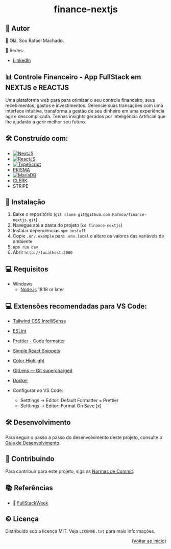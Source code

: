 <a name="readme-top"></a>

  <h1 align="center">finance-nextjs</h1>
<p align="center">
</p>

## 🙋 Autor

👋 Olá, Sou Rafael Machado.

🚀 Redes:

- [LinkedIn](https://www.linkedin.com/in/rafmco/)

## 📊 Controle Financeiro - App FullStack em NEXTJS e REACTJS

Uma plataforma web para para otimizar o seu controle financeiro, seus recebimentos, gastos e investimentos.
Gerencie suas transações com uma interface intuitiva, transforma a gestão de seu dinheiro em uma experiência ágil e descomplicada.
Tenhas insights gerados por Inteligência Artificial que lhe ajudarão a gerir melhor seu futuro.

## 🛠️ Construído com:

- [![NextJS][Next.js]][Next-url]
- [![ReactJS][React.js]][React-url]
- [![TypeScript][TypeScript]][TypeScript-url]
- [PRISMA](https://www.prisma.io/docs/getting-started)
- [![MariaDB][MariaDB]][MariaDB-url]
- [CLERK](https://clerk.com)
- STRIPE

## 🚀 Instalação

1. Baixe o repositório (`git clone git@github.com:Rafmco/finance-nextjs.git`)
2. Navegue até a pasta do projeto (`cd finance-nextjs`)
3. Instalar dependências `npm install`
4. Copie `.env.example` para `.env.local` e altere os valores das variáveis de ambiente
5. `npm run dev`
6. Abrir `http://localhost:3000`

## 💻 Requisitos

- Windows
  - [Node.js](https://nodejs.org/en) 18.18 or later

## 💻 Extensões recomendadas para VS Code:

- [Tailwind CSS IntelliSense](https://marketplace.visualstudio.com/items?itemName=bradlc.vscode-tailwindcss)
- [ESLint](https://marketplace.visualstudio.com/items?itemName=dbaeumer.vscode-eslint)
- [Prettier - Code formatter](https://marketplace.visualstudio.com/items?itemName=esbenp.prettier-vscode)
- [Simple React Snippets](https://marketplace.visualstudio.com/items?itemName=burkeholland.simple-react-snippets)
- [Color Highlight](https://marketplace.visualstudio.com/items?itemName=naumovs.color-highlight)
- [GitLens — Git supercharged](https://marketplace.visualstudio.com/items?itemName=eamodio.gitlens)
- [Docker](https://marketplace.visualstudio.com/items?itemName=ms-azuretools.vscode-docker)

- Configurar no VS Code:
  - Setttings -> Editor: Default Formatter = Prettier
  - Setttings -> Editor: Format On Save [x]

## 🛠️ Desenvolvimento
Para seguir o passo a passo do desenvolvimento deste projeto, consulte o [Guia de Desenvolvimento](DEVELOPMENT_GUIDE.md).

## 📔 Contribuindo

Para contribuir para este projeto, siga as [Normas de Commit](CONTRIBUTING.md).

<!-- - Configurar cores no globals.css -->
<!-- - Add Docker-compose.yml -->

## 📚 Referências

- 🔗 [FullStackWeek](https://github.com/felipemotarocha/fullstackweek-financeai)

## © Licença

Distribuído sob a licença MIT. Veja `LICENSE.txt` para mais informações.

<p align="right">(<a href="#readme-top">Voltar ao inicio</a>)</p>

<!-- MARKDOWN LINKS & IMAGES -->
<!-- https://www.markdownguide.org/basic-syntax/#reference-style-links -->

[forks-shield]: https://img.shields.io/github/forks/freitas-miranda/login-nest.svg?style=for-the-badge
[forks-url]: https://github.com/freitas-miranda/login-nest/network/members
[stars-shield]: https://img.shields.io/github/stars/freitas-miranda/login-nest.svg?style=for-the-badge
[stars-url]: https://github.com/freitas-miranda/login-nest/stargazers
[issues-shield]: https://img.shields.io/github/issues/freitas-miranda/login-nest.svg?style=for-the-badge
[issues-url]: https://github.com/freitas-miranda/login-nest/issues
[license-shield]: https://img.shields.io/github/license/freitas-miranda/login-nest.svg?style=for-the-badge
[license-url]: https://github.com/freitas-miranda/login-nest/blob/master/LICENSE.txt
[linkedin-shield]: https://img.shields.io/badge/-LinkedIn-black.svg?style=for-the-badge&logo=linkedin&colorB=555
[linkedin-url]: https://linkedin.com/in/freitas-miranda
[Next.js]: https://img.shields.io/badge/next.js-000000?style=for-the-badge&logo=nextdotjs&logoColor=white
[Next-url]: https://nextjs.org/
[NextAuth]: https://img.shields.io/badge/next--auth-000000?style=for-the-badge&logo=nextdotjs&logoColor=white
[NextAuth-url]: https://authjs.dev/
[React.js]: https://img.shields.io/badge/React-20232A?style=for-the-badge&logo=react&logoColor=61DAFB
[React-url]: https://reactjs.org/
[React Native]: https://img.shields.io/badge/react_native-%2320232a.svg?style=for-the-badge&logo=react&logoColor=%2361DAFB
[React Native-url]: https://reactnative.dev/
[Node.js]: https://img.shields.io/badge/Node.js-339933?style=for-the-badge&logo=node.js&logoColor=white
[Node-url]: https://nodejs.org/pt-br
[Yarn]: https://img.shields.io/badge/yarn-%232C8EBB.svg?style=for-the-badge&logo=yarn&logoColor=white
[Yarn-url]: https://yarnpkg.com/
[Jest]: https://img.shields.io/badge/-jest-%23C21325?style=for-the-badge&logo=jest&logoColor=white
[Jest-url]: https://jestjs.io/pt-BR/
[Git]: https://img.shields.io/badge/git-%23F05033.svg?style=for-the-badge&logo=git&logoColor=white
[Git-url]: https://git-scm.com/
[GitHub]: https://img.shields.io/badge/github-%23121011.svg?style=for-the-badge&logo=github&logoColor=white
[GitHub-url]: https://github.com/
[GitHubActions]: https://img.shields.io/badge/github%20actions-%232671E5.svg?style=for-the-badge&logo=githubactions&logoColor=white
[GitHubActions-url]: https://github.com/features/actions
[GoogleAPI]: https://img.shields.io/badge/Google_Cloud-4285F4?style=for-the-badge&logo=google-cloud&logoColor=white
[GoogleAPI-url]: https://console.cloud.google.com
[MariaDB]: https://img.shields.io/badge/MariaDB-003545?style=for-the-badge&logo=mariadb&logoColor=white
[MariaDB-url]: https://mariadb.org/
[Fastify]: https://img.shields.io/badge/fastify-%23000000.svg?style=for-the-badge&logo=fastify&logoColor=white
[Fastify-url]: https://fastify.dev/
[NestJS]: https://img.shields.io/badge/nestjs-%23E0234E.svg?style=for-the-badge&logo=nestjs&logoColor=white
[NestJS-url]: https://nestjs.com/
[RabbitMQ]: https://img.shields.io/badge/Rabbitmq-FF6600?style=for-the-badge&logo=rabbitmq&logoColor=white
[RabbitMQ-url]: https://www.rabbitmq.com/
[AWS]: https://img.shields.io/badge/AWS-%23FF9900.svg?style=for-the-badge&logo=amazon-aws&logoColor=white
[AWS-url]: https://aws.amazon.com/pt/
[TypeScript]: https://img.shields.io/badge/typescript-%23007ACC.svg?style=for-the-badge&logo=typescript&logoColor=white
[TypeScript-url]: https://www.typescriptlang.org/
[Docker]: https://img.shields.io/badge/docker-%230db7ed.svg?style=for-the-badge&logo=docker&logoColor=white
[Docker-url]: https://www.docker.com/
[Notion]: https://img.shields.io/badge/Notion-%23000000.svg?style=for-the-badge&logo=notion&logoColor=white
[Notion-url]: https://www.notion.so/
[Expo]: https://img.shields.io/badge/Build-3275E7.svg?style=for-the-badge&logo=EXPO&labelColor=000&logoColor=FFF
[Expo-url]: https://expo.dev
[Vue.js]: https://img.shields.io/badge/Vue.js-35495E?style=for-the-badge&logo=vuedotjs&logoColor=4FC08D
[Vue-url]: https://vuejs.org/
[Vuetify]: https://img.shields.io/badge/Vuetify-1867C0?style=for-the-badge&logo=vuetify&logoColor=AEDDFF
[Vuetify-url]: https://vuetifyjs.com/en/
[Express]: https://img.shields.io/badge/Express.js-404D59?style=for-the-badge
[Express-url]: https://github.com/expressjs/express
[MongoDB]: https://img.shields.io/badge/MongoDB-4EA94B?logo=mongodb&logoColor=white&style=for-the-badge
[MongoDB-url]: https://www.mongodb.com
[Socket.io]: https://img.shields.io/badge/Socket.io-black?style=for-the-badge&logo=socket.io&badgeColor=010101
[Socket.io-url]: https://socket.io
[Vite]: https://img.shields.io/badge/vite-%23646CFF.svg?style=for-the-badge&logo=vite&logoColor=white
[Vite-url]: https://vitejs.dev
[SolidJS]: https://img.shields.io/badge/SolidJS-2c4f7c?style=for-the-badge&logo=solid&logoColor=c8c9cb
[SolidJS-url]: https://www.solidjs.com
[NPM]: https://img.shields.io/badge/NPM-%23CB3837.svg?style=for-the-badge&logo=npm&logoColor=white
[NPM-url]: https://www.npmjs.com
